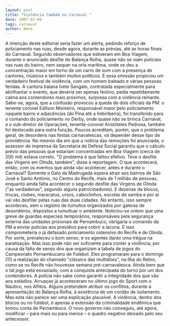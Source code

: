 ```yaml
---
layout: post
title: "Violência também no Carnaval "
date: 2007-02-09
tags: carnaval
author: None
---
```


A intenção deste editorial seria fazer um alerta, pedindo reforço de policiamento nas ruas, desde agora, durante as prévias, até as horas finais do Carnaval. 
Segundo observadores que estiveram em Boa Viagem, durante o anunciado desfile do Balança Rolha, quase não se viam policiais nas ruas do bairro, nem sequer na orla marítima, onde se deu a concentração maior em torno de um carro de som com a presença de cantores, músicos e também muitos políticos. 
E essa omissão propiciou um verdadeiro festival de violência, com um homem baleado e várias pessoas feridas. 
A cantora baiana Ivete Sangalo, contratada especialmente para abrilhantar o evento, que deveria ser apenas festivo, pedia repetidamente calma aos contendores mais próximos, surpresa com a violência reinante. 
Sabe-se, agora, que a confusão provocou a queda de dois oficiais da PM: o tenente coronel Edílson Monteiro, responsável maior pelo policiamento naquele bairro e adjacências (do Pina até a Imbiribeira), foi transferido para o comando do policiamento no Derby, onde quase não se brinca Carnaval, e o sub-diretor de Operações, tenente-coronel Aristóteles Pedrosa, também foi deslocado para outra função. 
Poucos acreditam, porém, que o problema geral, de desordens nas festas carnavalescas, vá depender desse tipo de providência. 
No mesmo dia em que a notícia das remoções foi anunciada, o assessor de imprensa da Secretaria de Defesa Social garantiu que o cálculo prévio das pessoas que estariam concentradas em Boa Viagem (cerca de 200 mil) estava correto. \"O problema é que faltou efetivo. Teve o desfile das Virgens em Olinda, também\", disse à reportagem. 
O que acontecerá, então, com os eventos que ainda vão acontecer, antes e durante o Carnaval? 
Somente o Galo da Madrugada espera atrair aos bairros de São José e Santo Antônio, no Centro do Recife, mais de 1 milhão de pessoas, enquanto ainda falta acontecer o segundo desfile das Virgens de Olinda (\"as verdadeiras\", segundo alguns patrocinadores). 
E dezenas de blocos, troças, clubes, maracatus, ursos, caboclinhos, escolas de samba e por aí vai vão desfilar pelas ruas das duas cidades. No entanto, isso sempre aconteceu, sem o registro de tumultos organizados por galeras de desordeiros, dispostos a tumultuar o ambiente. 
Noticiou-se ontem que uma greve de guardas especiais temporários, responsáveis pela segurança externa das unidades prisionais de Pernambuco, obrigaria o comando da PM a enviar policias aos presídios para cobrir a lacuna. 
E isso comprometeria o já defasado policiamento ostensivo do Recife e de Olinda. Por sorte, prevaleceu o bom senso, e os agentes darão uma trégua na paralisação. 
Mas isso pode não ser suficiente para conter a violência, por causa da falta de senso dos que organizam a tabela de jogos do Campeonato Pernambucano de Futebol. Eles programaram para o domingo (11) a realização do chamado \"clássico das multidões\", na Ilha do Retiro, como se no Recife não houvesse semana pré-carnavalesca. 
Ainda bem que o tal jogo está esvaziado, com a conquista antecipada do turno por um dos contendores. A polícia não sabe como garantir a integridade dos que vão aos estádios. Arruaças já aconteceram no último jogo do Sport com o Náutico, nos Aflitos. 
Alguns pretendem atribuir os conflitos, durante a apresentação do Balança Rolha, à existência de um cordão de isolamento. Mas esta não parece ser uma explicação plausível. 
A violência, dentro dos blocos ou no futebol, é apenas a extensão da criminalidade endêmica que tomou conta de Pernambuco. O novo governo não conseguiu, até agora, modificar – para mais ou para menos – o quadro negativo deixado pelo seu antecessor.  